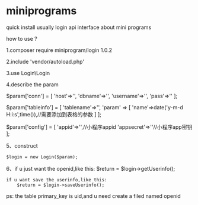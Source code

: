 # miniprograms
quick install usually login api interface about mini programs

how to use ?

1.composer require miniprogram/login 1.0.2

2.include 'vendor/autoload.php'

3.use Login\Login

4.describe the param

$param['conn'] = [
    'host'=>'',
    'dbname'=>'',
    'username'=>'',
    'pass'=>''
];

$param['tableinfo'] = [
    'tablename'=>'',
    'param' => [
        'name'=>date('y-m-d H:i:s',time()),//需要添加到表格的参数
    ]
];

$param['config'] = [
	'appid'=>'',//小程序appid
	'appsecret'=>''//小程序app密钥
];

5、construct
	
	$login = new Login($param);

6、if u just want the openid,like this:
		$return = $login->getUserinfo();
		
	if u want save the userinfo,like this:
	    $return = $login->saveUserinfo();



ps: the table primary_key is uid,and u need create a filed named openid

